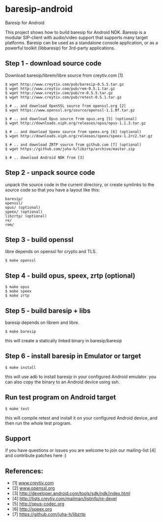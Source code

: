baresip-android
===============

Baresip for Android


This project shows how to build baresip for Android NDK.
Baresip is a modular SIP-client with audio/video support
that supports many target platforms. Baresip can be used
as a standalone console application, or as a powerful
toolkit (libbaresip) for 3rd-party applications.




## Step 1 - download source code

Download baresip/librem/libre source from creytiv.com [1]

```
$ wget http://www.creytiv.com/pub/baresip-0.5.5.tar.gz
$ wget http://www.creytiv.com/pub/rem-0.5.1.tar.gz
$ wget http://www.creytiv.com/pub/re-0.5.5.tar.gz
$ wget http://www.creytiv.com/pub/retest-0.5.1.tar.gz

$ # .. and download OpenSSL source from openssl.org [2]
$ wget https://www.openssl.org/source/openssl-1.1.0f.tar.gz

$ # .. and download Opus source from opus.org [5] (optional)
$ wget http://downloads.xiph.org/releases/opus/opus-1.1.3.tar.gz

$ # .. and download Speex source from speex.org [6] (optional)
$ wget http://downloads.xiph.org/releases/speex/speex-1.2rc2.tar.gz

$ # .. and download ZRTP source from github.com [7] (optional)
$ wget https://github.com/juha-h/libzrtp/archive/master.zip

$ # .. download Android NDK from [3]
```



## Step 2 - unpack source code

unpack the source code in the current directory, or create
symlinks to the source code so that you have a layout like this:

    baresip/
    openssl/
    opus/ (optional)
    speex/ (optional)
    libzrtp/ (optional)
    re/
    rem/



## Step 3 - build openssl

libre depends on openssl for crypto and TLS.

```
$ make openssl
```



## Step 4 - build opus, speex, zrtp (optional)

```
$ make opus
$ make speex
$ make zrtp
```



## Step 5 - build baresip + libs

baresip depends on librem and libre.

```
$ make baresip
```

this will create a statically linked binary in baresip/baresip




## Step 6 - install baresip in Emulator or target

```
$ make install
```

this will use adb to install baresip in your configured Android emulator.
you can also copy the binary to an Android device using ssh.


## Run test program on Android target

```
$ make test
```

this will compile retest and install it on your configured
Android device, and then run the whole test program.



## Support

if you have questions or issues you are welcome to join our
mailing-list [4] and contribute patches here :)




## References:

- [1] www.creytiv.com
- [2] www.openssl.org
- [3] http://developer.android.com/tools/sdk/ndk/index.html
- [4] http://lists.creytiv.com/mailman/listinfo/re-devel
- [5] http://opus-codec.org
- [6] http://speex.org
- [7] https://github.com/juha-h/libzrtp
